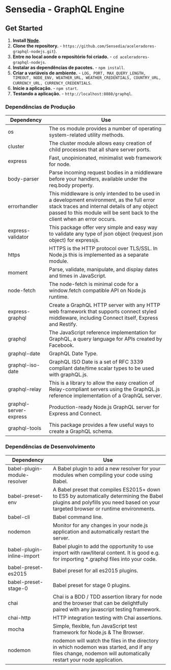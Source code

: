 # Sensedia - GraphQL Engine

## Get Started
1. **Install [Node](https://nodejs.org)**.
2. **Clone the repository.** - `https://github.com/Sensedia/aceleradores-graphql-nodejs.git`).
3. **Entre no local aonde o repositório foi criado.** - `cd aceleradores-graphql-nodejs`.
4. **Instalar as dependências de pacotes.** - `npm install`.
5. **Criar a variáveis de ambiente.** - `LOG, PORT, MAX_QUERY_LENGTH, TIMEOUT, NODE_ENV, WEATHER_URL, WEATHER_CREDENTIALS, COUNTRY_URL, CURRENCY_URL, CURRENCY_CREDENTIALS`.
6. **Inicie a aplicação.** - `npm start`.
7. **Testando a aplicação.** - `http://localhost:8080/graphql`.

### Dependências de Produção
| **Dependency** | **Use** |
|----------|-------|
|os|The os module provides a number of operating system-related utility methods.|
|cluster|The cluster module allows easy creation of child processes that all share server ports.|
|express|Fast, unopinionated, minimalist web framework for node.|
|body-parser|Parse incoming request bodies in a middleware before your handlers, available under the req.body property.|
|errorhandler|This middleware is only intended to be used in a development environment, as the full error stack traces and internal details of any object passed to this module will be sent back to the client when an error occurs.|
|express-validator|This package offer very simple and easy way to validate any type of json object (request json object) for expressjs.|
|https|HTTPS is the HTTP protocol over TLS/SSL. In Node.js this is implemented as a separate module.|
|moment|Parse, validate, manipulate, and display dates and times in JavaScript.|
|node-fetch|The node-fetch is minimal code for a window.fetch compatible API on Node.js runtime.|
|express-graphql|Create a GraphQL HTTP server with any HTTP web framework that supports connect styled middleware, including Connect itself, Express and Restify.|
|graphql|The JavaScript reference implementation for GraphQL, a query language for APIs created by Facebook.|
|graphql-date|GraphQL Date Type.|
|graphql-iso-date|GraphQL ISO Date is a set of RFC 3339 compliant date/time scalar types to be used with graphQL.js.|
|graphql-relay|This is a library to allow the easy creation of Relay-compliant servers using the GraphQL.js reference implementation of a GraphQL server.|
|graphql-server-express|Production-ready Node.js GraphQL server for Express and Connect.|
|graphql-tools|This package provides a few useful ways to create a GraphQL schema.|

### Dependências de Desenvolvimento
| **Dependency** | **Use** |
|----------|-------|
|babel-plugin-module-resolver|A Babel plugin to add a new resolver for your modules when compiling your code using Babel.|
|babel-preset-env|A Babel preset that compiles ES2015+ down to ES5 by automatically determining the Babel plugins and polyfills you need based on your targeted browser or runtime environments.|
|babel-cli|Babel command line.|
|nodemon|Monitor for any changes in your node.js application and automatically restart the server.|
|babel-plugin-inline-import|Babel plugin to add the opportunity to use import with raw/literal content. It is good e.g. for importing *.graphql files into your code.|
|babel-preset-es2015|Babel preset for all es2015 plugins.|
|babel-preset-stage-0|Babel preset for stage 0 plugins.|
|chai|Chai is a BDD / TDD assertion library for node and the browser that can be delightfully paired with any javascript testing framework.|
|chai-http|HTTP integration testing with Chai assertions.|
|mocha|Simple, flexible, fun JavaScript test framework for Node.js & The Browser.|
|nodemon|nodemon will watch the files in the directory in which nodemon was started, and if any files change, nodemon will automatically restart your node application.|

